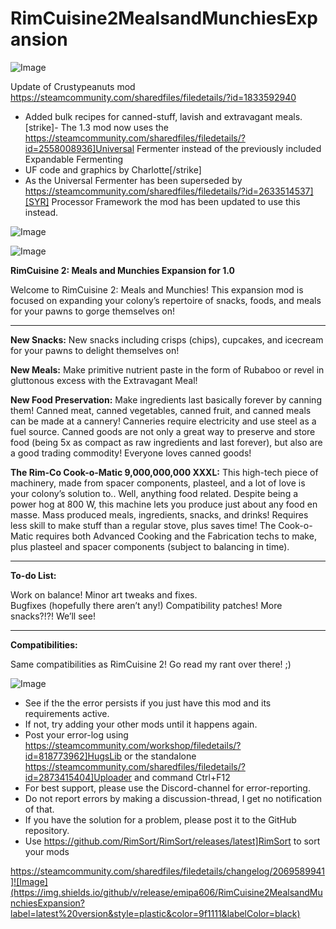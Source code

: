 # RimCuisine2MealsandMunchiesExpansion

![Image](https://i.imgur.com/buuPQel.png)

Update of Crustypeanuts mod
https://steamcommunity.com/sharedfiles/filedetails/?id=1833592940

- Added bulk recipes for canned-stuff, lavish and extravagant meals.
[strike]- The 1.3 mod now uses the https://steamcommunity.com/sharedfiles/filedetails/?id=2558008936]Universal Fermenter instead of the previously included Expandable Fermenting
- UF code and graphics by Charlotte[/strike]
- As the Universal Fermenter has been superseded by https://steamcommunity.com/sharedfiles/filedetails/?id=2633514537][SYR] Processor Framework the mod has been updated to use this instead.

![Image](https://i.imgur.com/pufA0kM.png)

	
![Image](https://i.imgur.com/Z4GOv8H.png)


**RimCuisine 2: Meals and Munchies Expansion for 1.0**

Welcome to RimCuisine 2: Meals and Munchies! This expansion mod is focused on expanding your colony’s repertoire of snacks, foods, and meals for your pawns to gorge themselves on!  

------------------------------------------------------------

**New Snacks:** New snacks including crisps (chips), cupcakes, and icecream for your pawns to delight themselves on!

**New Meals:** Make primitive nutrient paste in the form of Rubaboo or revel in gluttonous excess with the Extravagant Meal!  

**New Food Preservation:** Make ingredients last basically forever by canning them! Canned meat, canned vegetables, canned fruit, and canned meals can be made at a cannery! Canneries require electricity and use steel as a fuel source.  Canned goods are not only a great way to preserve and store food (being 5x as compact as raw ingredients and last forever), but also are a good trading commodity! Everyone loves canned goods! 

**The Rim-Co Cook-o-Matic 9,000,000,000 XXXL:** This high-tech piece of machinery, made from spacer components, plasteel, and a lot of love is your colony’s solution to.. Well, anything food related.  Despite being a power hog at 800 W, this machine lets you produce just about any food en masse.  Mass produced meals, ingredients, snacks, and drinks! Requires less skill to make stuff than a regular stove, plus saves time! The Cook-o-Matic requires both Advanced Cooking and the Fabrication techs to make, plus plasteel and spacer components (subject to balancing in time).

--------------------------------------------------

**To-do List:**

Work on balance!
Minor art tweaks and fixes.  
Bugfixes (hopefully there aren’t any!)
Compatibility patches!
More snacks?!?! We’ll see!

--------------------------------------------------

**Compatibilities:**

Same compatibilities as RimCuisine 2! Go read my rant over there! ;)

![Image](https://i.imgur.com/PwoNOj4.png)



-  See if the the error persists if you just have this mod and its requirements active.
-  If not, try adding your other mods until it happens again.
-  Post your error-log using https://steamcommunity.com/workshop/filedetails/?id=818773962]HugsLib or the standalone https://steamcommunity.com/sharedfiles/filedetails/?id=2873415404]Uploader and command Ctrl+F12
-  For best support, please use the Discord-channel for error-reporting.
-  Do not report errors by making a discussion-thread, I get no notification of that.
-  If you have the solution for a problem, please post it to the GitHub repository.
-  Use https://github.com/RimSort/RimSort/releases/latest]RimSort to sort your mods



https://steamcommunity.com/sharedfiles/filedetails/changelog/2069589941]![Image](https://img.shields.io/github/v/release/emipa606/RimCuisine2MealsandMunchiesExpansion?label=latest%20version&style=plastic&color=9f1111&labelColor=black)

